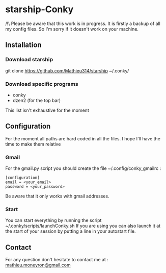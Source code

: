 # starship-Conky

/!\ Please be aware that this work is in progress. It is firstly a backup of all my config files. So I'm sorry if it doesn't work on your machine.

## Installation
### Download starship
git clone https://github.com/Mathieu314/starship ~/.conky/

### Download specific programs
- conky
- dzen2 (for the top bar)

This list isn't exhaustive for the moment

## Configuration
For the moment all paths are hard coded in all the files. I hope I'll have the time to make them relative

### Gmail
For the gmail.py script you should create the file ~/.config/conky_gmailrc :
```
[configuration]
email = <your_email>
password = <your_password>
```
Be aware that it only works with gmail addresses.

### Start
You can start everything by running the script ~/.conky/scripts/launchConky.sh
If you are using you can also launch it at the start of your session by putting a line in your autostart file.

## Contact
For any question don't hesitate to contact me at :
mathieu.moneyron@gmail.com
